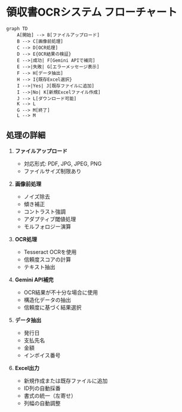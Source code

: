 # 領収書OCRシステム フローチャート

```mermaid
graph TD
    A[開始] --> B[ファイルアップロード]
    B --> C[画像前処理]
    C --> D[OCR処理]
    D --> E{OCR結果の検証}
    E -->|成功| F[Gemini APIで補完]
    E -->|失敗| G[エラーメッセージ表示]
    F --> H[データ抽出]
    H --> I{既存Excel選択}
    I -->|Yes| J[既存ファイルに追加]
    I -->|No| K[新規Excelファイル作成]
    J --> L[ダウンロード可能]
    K --> L
    G --> M[終了]
    L --> M
```

## 処理の詳細

1. **ファイルアップロード**
   - 対応形式: PDF, JPG, JPEG, PNG
   - ファイルサイズ制限あり

2. **画像前処理**
   - ノイズ除去
   - 傾き補正
   - コントラスト強調
   - アダプティブ閾値処理
   - モルフォロジー演算

3. **OCR処理**
   - Tesseract OCRを使用
   - 信頼度スコアの計算
   - テキスト抽出

4. **Gemini API補完**
   - OCR結果が不十分な場合に使用
   - 構造化データの抽出
   - 信頼度に基づく結果選択

5. **データ抽出**
   - 発行日
   - 支払先名
   - 金額
   - インボイス番号

6. **Excel出力**
   - 新規作成または既存ファイルに追加
   - ID列の自動採番
   - 書式の統一（左寄せ）
   - 列幅の自動調整
